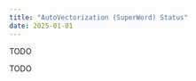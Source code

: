 ```yaml
---
title: "AutoVectorization (SuperWord) Status"
date: 2025-01-01
---
```


TODO

<style>
universe {
  position: absolute;
}
myelement {
  position: absolute;
  width: 400px;
  height: 20px;
}
</style>

<div id="issue_graph"></div>

<script src="https://raw.githubusercontent.com/eme64/blog/refs/heads/main/_posts/graph_script.js"></script>

TODO

<script src="https://utteranc.es/client.js"
        repo="eme64/blog"
        issue-term="pathname"
        theme="github-light"
        crossorigin="anonymous"
        async>
</script>
